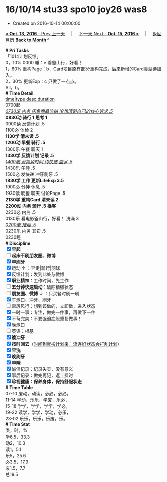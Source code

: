 # 16/10/14 stu33 spo10 joy26 was8

- Created on 2016-10-14 00:00:00

[**< Oct. 13, 2016** - Prev 上一天](_archived/lifelogs/2016/10/d13.md) &nbsp; &nbsp; | &nbsp; &nbsp; [下一天 Next - **Oct. 15, 2016 >**](_archived/lifelogs/2016/10/d15.md) &nbsp; &nbsp; |  &nbsp; &nbsp; [返回月历 **Back to Month ^**](_archived/lifelogs/2016/10/index.md)
<br/><div><b># Pri Tasks</b></div><div>「1014计划反馈」</div><div>0，10% 0000 睡：e 看釜山行，好看！</div><div>1，60% 重构Page：b，Card项目原有部分重构完成，后来新增的Card类型待加入。</div><div>2，30% 更新Exp：c 只做了一点点。</div><div>All，b。</div><div><b># Time Detail</b></div><div><u>time|type desc duration</u></div><div>0700起</div><div><u><i>0730废 内务 闲鱼商品流拍 没想清楚自己的核心诉求 .5</i></u></div><div><b>0830动 骑行 1</b> <b>思考 1</b></div><div>0900读 反馈计划 .5</div><div>1100必 体检 2</div><div><b>1130学 清未读 .5</b></div><div><b>1200动 早餐 骑行 .5</b></div><div>1300乐 午餐 聊天 1</div><div><b>1330学 反馈计划 记录 .5</b></div><div><u><i>1400废 没抓紧时间 约快递 盛水 .5</i></u></div><div>1430乐 午睡 .5</div><div>1500必 发快递 冲牙刷牙 .5</div><div><b>1830学 工作 更新LifeExp 3.5</b></div><div>1900必 分神 休息 .5</div><div>1930读 晚餐 聊天 讨论Page .5</div><div><b>2130学 重构Card 清未读 2</b></div><div><b>2200动 内务 骑行 .5</b> <b>播客</b></div><div>2230必 内务 .5</div><div>0130乐 看电影釜山行，好看！ 洗澡 3</div><div><u><i>0200废 拖延 .5</i></u></div><div>0230乐 内务 其它 .5</div><div>0230睡</div><div><b># Discipline</b></div><div><b><input checked="true" type="checkbox"/></b><b>早起</b></div><div><input type="checkbox"/><b>起床不刷</b><b>朋友圈、微博</b></div><div><input checked="true" type="checkbox"/><b>早刷牙</b></div><div><input checked="true" type="checkbox"/>运动 ↑ ：奔走|骑行|羽球</div><div><input checked="true" type="checkbox"/>反馈计划：发到此处与微博</div><div><input checked="true" type="checkbox"/><b>职业精神</b>：工作时间，先工作</div><div><input type="checkbox"/><b>五分钟快速启动</b>：破除糟糕状态</div><div><input type="checkbox"/><b>朋友圈、微博</b> ↓ ：只买餐时刷一刷</div><div><input checked="true" type="checkbox"/>午漱口、冲牙、刷牙</div><div><input type="checkbox"/>雷厉风行：想到该做的，立即做，进入状态</div><div><input checked="true" type="checkbox"/>一时一事：专注，做完一件事，再做下一件</div><div><input checked="true" type="checkbox"/>不苛完美：不要强迫症般重复做事！</div><div><input checked="true" type="checkbox"/>晚漱口</div><div><input type="checkbox"/>英语：根基</div><div><b><input checked="true" type="checkbox"/></b><b>晚冲牙</b></div><div><u><input checked="true" type="checkbox"/></u><b>按时回去</b>（<u>时间到就按计划来；流连好状态会打乱计划</u>）</div><div><input checked="true" type="checkbox"/><b>早洗</b></div><div><b><input checked="true" type="checkbox"/></b><b>晚刷牙</b></div><div><input checked="true" type="checkbox"/><b>早睡</b></div><div><input checked="true" type="checkbox"/>诚信记录：记录失实，没有意义</div><div><input checked="true" type="checkbox"/>事后记录：做完再记，返工费时</div><div><b><input checked="true" type="checkbox"/></b><b>珍视健康：保养身体，保持舒服状态</b></div><div><b># Time Table</b></div><div>07-10 废动，动读，必必，必必，</div><div>11-14 学动，乐乐，学废，乐必，</div><div>15-18 学学，学学，学学，学必，</div><div>19-22 读学，学学，学动，必乐，</div><div>23-02 乐乐，乐乐，乐废，乐。</div><div><b># Time Stat</b></div><div>类，时，%</div><div>学6.5，33.3</div><div>动2，10.3</div><div>读1，5.1</div><div>乐5，25.6</div><div>必3.5，17.9</div><div>废1.5，7.7</div><div>总19.5</div>
